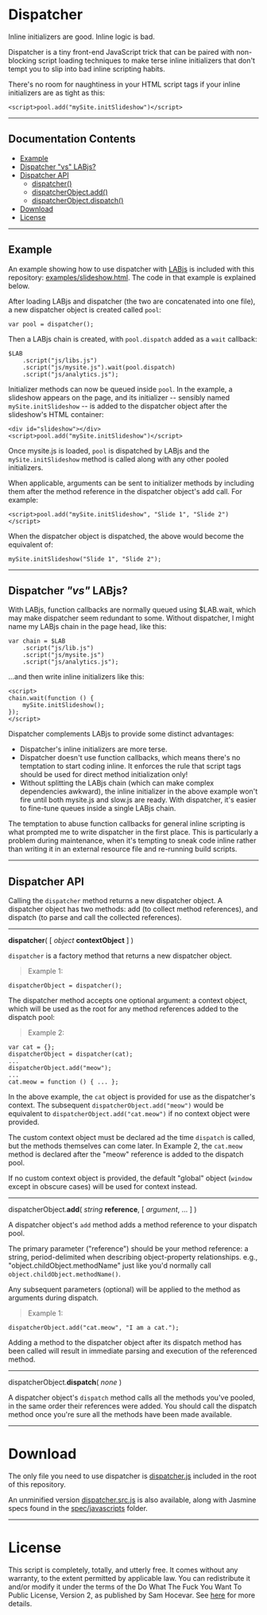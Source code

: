 # Dispatcher

Inline initializers are good. Inline logic is bad.

Dispatcher is a tiny front-end JavaScript trick that can be paired with non-blocking script loading techniques to make terse inline initializers that don't tempt you to slip into bad inline scripting habits.

There's no room for naughtiness in your HTML script tags if your inline initializers are as tight as this:

	<script>pool.add("mySite.initSlideshow")</script>

***

## Documentation Contents

* [Example](#example)
* [Dispatcher "vs" LABjs?](#vslabjs)
* [Dispatcher API](#api)
	* [dispatcher()](#api-dispatcher)
	* [dispatcherObject.add()](#api-add)
	* [dispatcherObject.dispatch()](#api-dispatch)
* [Download](#download)
* [License](#license)

***

<a id="example"></a>

## Example

An example showing how to use dispatcher with [LABjs](http://labjs.com/) is included with this repository: [examples/slideshow.html](examples/slideshow.html). The code in that example is explained below.

After loading LABjs and dispatcher (the two are concatenated into one file), a new dispatcher object is created called `pool`:

	var pool = dispatcher();

Then a LABjs chain is created, with `pool.dispatch` added as a `wait` callback:

	$LAB
		.script("js/libs.js")
		.script("js/mysite.js").wait(pool.dispatch)
		.script("js/analytics.js");

Initializer methods can now be queued inside `pool`. In the example, a slideshow appears on the page, and its initializer -- sensibly named `mySite.initSlideshow` -- is added to the dispatcher object after the slideshow's HTML container:

	<div id="slideshow"></div>
	<script>pool.add("mySite.initSlideshow")</script>

Once mysite.js is loaded, `pool` is dispatched by LABjs and the `mySite.initSlideshow` method is called along with any other pooled initializers.

When applicable, arguments can be sent to initializer methods by including them after the method reference in the dispatcher object's add call. For example:

	<script>pool.add("mySite.initSlideshow", "Slide 1", "Slide 2")</script>

When the dispatcher object is dispatched, the above would become the equivalent of:

	mySite.initSlideshow("Slide 1", "Slide 2");

***

<a id="vslabjs"></a>

## Dispatcher _"vs"_ LABjs?

With LABjs, function callbacks are normally queued using $LAB.wait, which may make dispatcher seem redundant to some. Without dispatcher, I might name my LABjs chain in the page head, like this:

	var chain = $LAB
		.script("js/lib.js")
		.script("js/mysite.js")
		.script("js/analytics.js");

...and then write inline initializers like this:

	<script>
	chain.wait(function () {
		mySite.initSlideshow();
	});
	</script>

Dispatcher complements LABjs to provide some distinct advantages:

* Dispatcher's inline initializers are more terse.
* Dispatcher doesn't use function callbacks, which means there's no temptation to start coding inline. It enforces the rule that script tags should be used for direct method initialization only!
* Without splitting the LABjs chain (which can make complex dependencies awkward), the inline initializer in the above example won't fire until both mysite.js and slow.js are ready. With dispatcher, it's easier to fine-tune queues inside a single LABjs chain.

The temptation to abuse function callbacks for general inline scripting is what prompted me to write dispatcher in the first place. This is particularly a problem during maintenance, when it's tempting to sneak code inline rather than writing it in an external resource file and re-running build scripts.

***

<a id="api"></a>

## Dispatcher API

Calling the `dispatcher` method returns a new dispatcher object. A dispatcher object has two methods: add (to collect method references), and dispatch (to parse and call the collected references).

***

<a id="api-dispatcher"></a>

**dispatcher**( [ _object_ **contextObject** ] )

`dispatcher` is a factory method that returns a new dispatcher object.

> Example 1:
>
	dispatcherObject = dispatcher();

The dispatcher method accepts one optional argument: a context object, which will be used as the root for any method references added to the dispatch pool:

> Example 2:
>
	var cat = {};
	dispatcherObject = dispatcher(cat);
	...
	dispatcherObject.add("meow");
	...
	cat.meow = function () { ... };

In the above example, the `cat` object is provided for use as the dispatcher's context. The subsequent `dispatcherObject.add("meow")` would be equivalent to `dispatcherObject.add("cat.meow")` if no context object were provided.

The custom context object must be declared ad the time `dispatch` is called, but the methods themselves can come later. In Example 2, the `cat.meow` method is declared after the "meow" reference is added to the dispatch pool.

If no custom context object is provided, the default "global" object (`window` except in obscure cases) will be used for context instead.

***

<a id="api-add"></a>

dispatcherObject.**add**( _string_ **reference**, [ _argument_, ... ] )

A dispatcher object's `add` method adds a method reference to your dispatch pool.

The primary parameter ("reference") should be your method reference: a string, period-delimited when describing object-property relationships. e.g., "object.childObject.methodName" just like you'd normally call `object.childObject.methodName()`.

Any subsequent parameters (optional) will be applied to the method as arguments during dispatch.

> Example 1:
>
	dispatcherObject.add("cat.meow", "I am a cat.");

Adding a method to the dispatcher object after its dispatch method has been called will result in immediate parsing and execution of the referenced method.

***

<a id="api-dispatch"></a>

dispatcherObject.**dispatch**( _none_ )

A dispatcher object's `dispatch` method calls all the methods you've pooled, in the same order their references were added. You should call the dispatch method once you're sure all the methods have been made available.

***

<a id="download"></a>

# Download

The only file you need to use dispatcher is [dispatcher.js](dispatcher.js) included in the root of this repository.

An unminified version [dispatcher.src.js](dispatcher.src.js) is also available, along with Jasmine specs found in the [spec/javascripts](spec/javascripts/dispatcherSpec.js) folder.

***

<a id="license"></a>

# License

This script is completely, totally, and utterly free. It comes without any warranty, to the extent permitted by applicable law. You can redistribute it and/or modify it under the terms of the Do What The Fuck You Want To Public License, Version 2, as published by Sam Hocevar. See [here](http://sam.zoy.org/wtfpl/COPYING) for more details.